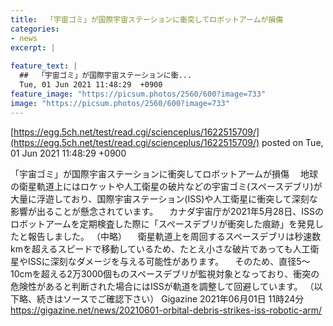 ```yaml
---
title:  「宇宙ゴミ」が国際宇宙ステーションに衝突してロボットアームが損傷  
categories:
- news
excerpt: |
  
feature_text: |
  ##  「宇宙ゴミ」が国際宇宙ステーションに衝...
  Tue, 01 Jun 2021 11:48:29  +0900
feature_image: "https://picsum.photos/2560/600?image=733"
image: "https://picsum.photos/2560/600?image=733"
---
```


[https://egg.5ch.net/test/read.cgi/scienceplus/1622515709/](https://egg.5ch.net/test/read.cgi/scienceplus/1622515709/)
posted on Tue, 01 Jun 2021 11:48:29  +0900

<!--more-->

「宇宙ゴミ」が国際宇宙ステーションに衝突してロボットアームが損傷 　地球の衛星軌道上にはロケットや人工衛星の破片などの宇宙ゴミ(スペースデブリ)が大量に浮遊しており、国際宇宙ステーション(ISS)や人工衛星に衝突して深刻な影響が出ることが懸念されています。 　カナダ宇宙庁が2021年5月28日、ISSのロボットアームを定期検査した際に「スペースデブリが衝突した痕跡」を発見したと報告しました。 （中略） 　衛星軌道上を周回するスペースデブリは秒速数kmを超えるスピードで移動しているため、たとえ小さな破片であっても人工衛星やISSに深刻なダメージを与える可能性があります。 　そのため、直径5〜10cmを超える2万3000個ものスペースデブリが監視対象となっており、衝突の危険性があると判断された場合にはISSが軌道を調整して回避しています。 （以下略、続きはソースでご確認下さい） Gigazine 2021年06月01日 11時24分 https://gigazine.net/news/20210601-orbital-debris-strikes-iss-robotic-arm/
